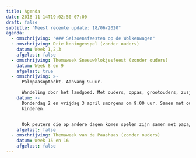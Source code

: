 ```yaml
---
title: Agenda
date: 2018-11-14T19:02:50-07:00
draft: false
subtitle: "Meest recente update: 18/06/2020"
agenda:
  - omschrijving: "### Seizoensfeesten op de Wolkenwagen"
  - omschrijving: Drie koningenspel (zonder ouders)
    datum: Week 1,2,3
    afgelast: false
  - omschrijving: Themaweek Sneeuwklokjesfeest (zonder ouders)
    datum: Week 8 en 9
    afgelast: true
  - omschrijving: >-
      Palmpaasoptocht. Aanvang 9.uur. 

      Wandeling door het landgoed. Met ouders, oppas, grootouders, zusjes, broertjes
    datum: >-
      Donderdag 2 en vrijdag 3 april smorgens om 9.00 uur. Samen met ouders en
      kinderen.


      Ook peuters die op andere dagen komen spelen zijn samen met papa/ mama/ oppas hartelijk welkom in de optocht!  (helaas afgelast; de Wolkenwagen was in deze periode gesloten vanwege  de corona)
    afgelast: false
  - omschrijving: Themaweek van de Paashaas (zonder ouders)
    datum: Week 15 en 16
    afgelast: false
---
```

